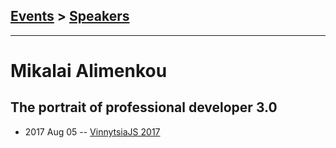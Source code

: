## [Events](../README.md) > [Speakers](../speakers.md)
---

# Mikalai Alimenkou

## The portrait of professional developer 3.0
- 2017 Aug 05 -- [VinnytsiaJS 2017](https://www.youtube.com/watch?v=Z48yWbWuU78)    
